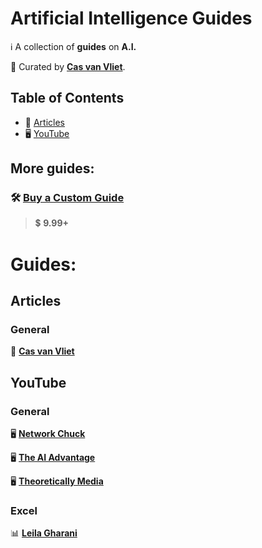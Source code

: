 # Artificial Intelligence Guides

ℹ️ A collection of **guides** on **A.I.**

👀 Curated by [**Cas van Vliet**](https://casvanvliet.substack.com).

## Table of Contents

- 📄 [Articles](#articles)
- 🖥️ [YouTube](#youtube)

## More guides:

### 🛠️ [**Buy a Custom Guide**](mailto:workcommunication@duck.com)
> 💲 **9.99+**

# Guides:
## Articles

### General
📄 [**Cas van Vliet**](https://casvanvliet.substack.com)

## YouTube
### General
🖥️ [**Network Chuck**](https://www.youtube.com/@NetworkChuck)

🖥️ [**The AI Advantage**](https://www.youtube.com/@aiadvantage)

🖥️ [**Theoretically Media**](https://www.youtube.com/@TheoreticallyMedia)

### Excel
📊 [**Leila Gharani**](https://www.youtube.com/@LeilaGharani)
